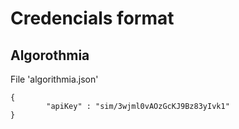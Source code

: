 # Credencials format

## Algorothmia

File 'algorithmia.json'

```
{
        "apiKey" : "sim/3wjml0vAOzGcKJ9Bz83yIvk1"
}
```